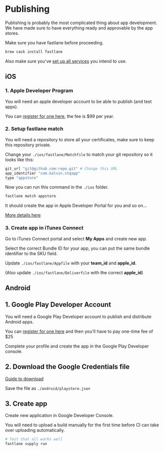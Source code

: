 # Publishing

Publishing is probably the most complicated thing about app development. We have made sure to have everything ready and approvable by the app stores.

Make sure you have fastlane before proceeding.

```bash
brew cask install fastlane
```

Also make sure you've [set up all services](/SERVICES.md) you intend to use.

## iOS

### 1. Apple Developer Program

You will need an apple developer account to be able to publish (and test apps).

You can [register for one here](https://developer.apple.com/programs/enroll/), the fee is $99 per year.

### 2. Setup fastlane match

You will need a repository to store all your certificates, make sure to keep this repository private.

Change your `./ios/fastlane/Matchfile` to match your git repository so it looks like this:

```ruby
git_url "git@github.com:repo.git" # Change this URL
app_identifier "com.kalvin.stqapp"
type "appstore"
```

Now you can run this command in the `./ios` folder.

```bash
fastlane match appstore
```

It should create the app in Apple Developer Portal for you and so on...

[More details here](https://docs.fastlane.tools/actions/match/#usage)

### 3. Create app in iTunes Connect

Go to iTunes Connect portal and select **My Apps** and create new app.

Select the correct Bundle ID for your app, you can put the same bundle identifier to the SKU field.

Update `./ios/fastlane/Appfile` with your **team_id** and **apple_id**.

(Also update `./ios/fastlane/Deliverfile` with the correct **apple_id**)

## Android

## 1. Google Play Developer Account

You will need a Google Play Developer account to publish and distribute Android apps.

You can [register for one here](https://play.google.com/apps/publish/) and then you'll have to pay one-time fee of $25

Complete your profile and create the app in the Google Play Developer console.

## 2. Download the Google Credentials file

[Guide to download](https://docs.fastlane.tools/getting-started/android/setup/#collect-your-google-credentials)

Save the file as `./android/playstore.json`

## 3. Create app

Create new application in Google Developer Console.

You will need to upload a build manually for the first time before CI can take over uploading automatically.

```bash
# Test that all works well
fastlane supply run
```

